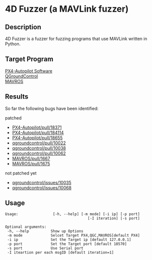 # 4D Fuzzer (a MAVLink fuzzer)


## Description

4D Fuzzer is a fuzzer for fuzzing programs that use MAVLink written in Python.


## Target Program
[PX4-Autopilot Software](https://github.com/PX4/PX4-Autopilot)   
[QGroundControl](https://github.com/mavlink/qgroundcontrol)   
[MAVROS](https://github.com/mavlink/mavros)



## Results

So far the following bugs have been identified:

patched
- [PX4-Autopilot/pull/18371](https://github.com/PX4/PX4-Autopilot/pull/18371)
- [PX4-Autopilot/pull/184114](https://github.com/PX4/PX4-Autopilot/pull/18411)
- [PX4-Autopilot/pull/18655](https://github.com/PX4/PX4-Autopilot/pull/18655)
- [qgroundcontrol/pull/10022](https://github.com/mavlink/qgroundcontrol/pull/10022)
- [qgroundcontrol/pull/10038](https://github.com/mavlink/qgroundcontrol/pull/10038)
- [qgroundcontrol/pull/10062](https://github.com/mavlink/qgroundcontrol/pull/10062)
- [MAVROS/pull/1667](https://github.com/mavlink/mavros/pull/1667)
- [MAVROS/pull/1675](https://github.com/mavlink/mavros/pull/1675)


not patched yet
- [qgroundcontrol/issues/10035](https://github.com/mavlink/qgroundcontrol/issues/10035)
- [qgroundcontrol/issues/10068](https://github.com/mavlink/qgroundcontrol/issues/10068)


## Usage

```
Usage:                [-h, --help] [-m mode] [-i ip] [-p port]
                                      [-I iteration] [-s port]

Optional arguments:                                           
 -h, --help          Show up Options                          
 -m mode             Selcet Target PX4,QGC,MAVROS[default PX4]
 -i ip               Set the Target ip [default 127.0.0.1]    
 -p port             Set the Target port [default 18570]      
 -s port             Use Serial port                          
 -I iteartion per each msgID [default iteration=1]

```
